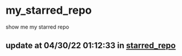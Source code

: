 # my_starred_repo
show me my starred repo

update at 04/30/22 01:12:33 in [starred_repo](./index.html)
---

